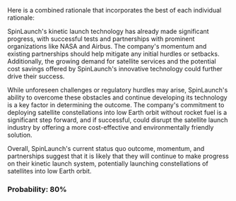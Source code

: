 Here is a combined rationale that incorporates the best of each individual rationale:

SpinLaunch's kinetic launch technology has already made significant progress, with successful tests and partnerships with prominent organizations like NASA and Airbus. The company's momentum and existing partnerships should help mitigate any initial hurdles or setbacks. Additionally, the growing demand for satellite services and the potential cost savings offered by SpinLaunch's innovative technology could further drive their success.

While unforeseen challenges or regulatory hurdles may arise, SpinLaunch's ability to overcome these obstacles and continue developing its technology is a key factor in determining the outcome. The company's commitment to deploying satellite constellations into low Earth orbit without rocket fuel is a significant step forward, and if successful, could disrupt the satellite launch industry by offering a more cost-effective and environmentally friendly solution.

Overall, SpinLaunch's current status quo outcome, momentum, and partnerships suggest that it is likely that they will continue to make progress on their kinetic launch system, potentially launching constellations of satellites into low Earth orbit.

### Probability: 80%